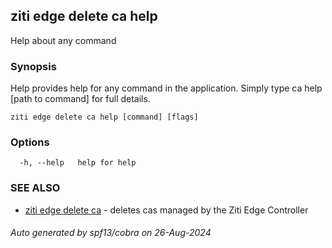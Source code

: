 ## ziti edge delete ca help

Help about any command

### Synopsis

Help provides help for any command in the application.
Simply type ca help [path to command] for full details.

```
ziti edge delete ca help [command] [flags]
```

### Options

```
  -h, --help   help for help
```

### SEE ALSO

* [ziti edge delete ca](../ca.md)	 - deletes cas managed by the Ziti Edge Controller

###### Auto generated by spf13/cobra on 26-Aug-2024
